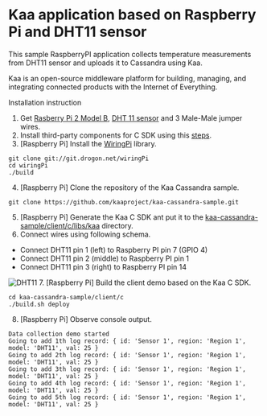 Kaa application based on Raspberry Pi and DHT11 sensor
============================

This sample RaspberryPI application collects temperature measurements from DHT11 sensor and uploads it to Cassandra using Kaa.

Kaa is an open-source middleware platform for building, managing, and integrating connected products with the Internet of Everything.

Installation instruction

1. Get [Rasberry Pi 2 Model B](https://en.wikipedia.org/wiki/Raspberry_Pi), [DHT 11 sensor](http://www.dx.com/p/arduino-digital-temperature-humidity-sensor-module-121350#.Vea7HHWlxBc) and 3 Male-Male jumper wires.
2. Install third-party components for C SDK using this [steps](http://docs.kaaproject.org/display/KAA/Raspberry+Pi#RaspberryPi-Installingthird-partycomponentsforCSDK).
3. [Raspberry Pi] Install the [WiringPi](http://wiringpi.com/) library.
```
git clone git://git.drogon.net/wiringPi
cd wiringPi
./build
```
4. [Raspberry Pi] Clone the repository of the Kaa Cassandra sample.
```
git clone https://github.com/kaaproject/kaa-cassandra-sample.git
```
5. [Raspberry Pi] Generate the Kaa C SDK ant put it to the [kaa-cassandra-sample/client/c/libs/kaa](https://github.com/kaaproject/kaa-cassandra-sample/tree/master/client/c/libs/kaa) directory.
6. Connect wires using following schema.
  - Connect DHT11 pin 1 (left) to Raspberry PI pin 7 (GPIO 4)
  - Connect DHT11 pin 2 (middle) to Raspberry PI pin 1
  - Connect DHT11 pin 3 (right) to Raspberry PI pin 14
  
  ![DHT11](http://www.geeker.co.nz/images/thumbnails/280/280/detailed/1/Keyes_-_Temperature_and_humidity_sensor.jpg)
7. [Raspberry Pi] Build the client demo based on the Kaa C SDK.
```
cd kaa-cassandra-sample/client/c
./build.sh deploy
```
8. [Raspberry Pi] Observe console output.
```
Data collection demo started
Going to add 1th log record: { id: 'Sensor 1', region: 'Region 1', model: 'DHT11', val: 25 }
Going to add 2th log record: { id: 'Sensor 1', region: 'Region 1', model: 'DHT11', val: 25 }
Going to add 3th log record: { id: 'Sensor 1', region: 'Region 1', model: 'DHT11', val: 25 }
Going to add 4th log record: { id: 'Sensor 1', region: 'Region 1', model: 'DHT11', val: 25 }
Going to add 5th log record: { id: 'Sensor 1', region: 'Region 1', model: 'DHT11', val: 25 }
```